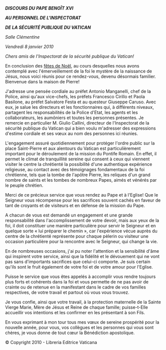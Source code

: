 ***DISCOURS DU PAPE BENOÎT XVI***

***AU PERSONNEL DE L’INSPECTORAT***

***DE LA SÉCURITÉ PUBLIQUE DU VATICAN***

*Salle Clémentine*

*Vendredi 8 janvier 2010*

*Chers amis de l'Inspectorat de la sécurité publique du Vatican!*

En conclusion des [fêtes de Noël](http://www.vatican.va/liturgical_year/christmas/2009/christmas09_fr.html), au cours desquelles nous avons contemplé avec l'émerveillement de la foi le mystère de la naissance de Jésus, nous voici réunis pour ce rendez-vous, devenu désormais familier. Bienvenue dans la maison de Pierre!

J'adresse une pensée cordiale au préfet Antonio Manganelli, chef de la Police, ainsi qu'aux vice-chefs, les préfets Francesco Cirillo et Paola Basilone, au préfet Salvatore Festa et au questeur Giuseppe Caruso. Avec eux, je salue les directeurs et les fonctionnaires qui, à différents niveaux, partagent les responsabilités de la Police d'Etat, les agents et les collaborateurs, les aumôniers et toutes les personnes présentes. Je remercie en particulier M. Giulio Callini, directeur de l'Inspectorat de la sécurité publique du Vatican qui a bien voulu m'adresser des expressions d'estime cordiale et ses vœux au nom des personnes ici réunies.

L'engagement assuré quotidiennement pour protéger l'ordre public sur la place Saint-Pierre et aux alentours du Vatican est particulièrement important pour le déroulement de la mission du Pontife Romain. En effet, il permet le climat de tranquillité sereine qui consent à ceux qui viennent visiter le centre la chrétienté la possibilité d'une authentique expérience religieuse, au contact avec des témoignages fondamentaux de la foi chrétienne, tels que la tombe de l'apôtre Pierre, les reliques d'un grand nombre de saints et les tombes de nombreux Papes, aimés et vénérés par le peuple chrétien.

Merci de ce précieux service que vous rendez au Pape et à l'Eglise! Que le Seigneur vous récompense pour les sacrifices souvent cachés en faveur de tant de croyants et de visiteurs et en défense de la mission du Pape.

A chacun de vous est demandé un engagement et une grande responsabilité dans l'accomplissement de votre devoir, mais aux yeux de la foi, il doit constituer une manière particulière pour servir le Seigneur et en quelque sorte « lui préparer le chemin », car l'expérience vécue auprès du centre de la chrétienté représente pour chaque pèlerin ou visiteur une occasion particulière pour la rencontre avec le Seigneur, qui change la vie.

En de nombreuses occasions, j'ai pu noter l'attention et la sensibilité d'âme qui inspirent votre service, ainsi que la fidélité et le dévouement qui ne vont pas sans d'importants sacrifices que celui-ci comporte. Je suis certain qu'ils sont le fruit également de votre foi et de votre amour pour l'Eglise.

Puisse le service que vous êtes appelés à accomplir vous rendre toujours plus forts et cohérents dans la foi et vous permette de ne pas avoir de crainte ou de retenue en la manifestant dans le cadre de vos familles respectives, de votre travail et partout où vous vous trouvez.

Je vous confie, ainsi que votre travail, à la protection maternelle de la Sainte Vierge Marie, Mère de Jésus et Reine de chaque famille; puisse-t-Elle accueillir vos intentions et les confirmer en les présentant à son Fils.

En vous exprimant à mon tour tous mes vœux de sereine prospérité pour la nouvelle année, pour vous, vos collègues et les personnes qui vous sont chères, je vous donne de tout cœur la Bénédiction apostolique.

© Copyright 2010 - Libreria Editrice Vaticana